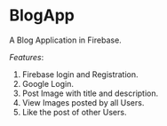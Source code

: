 # BlogApp
A Blog Application in Firebase.
 
 *Features*:
 1. Firebase login and Registration.
 2. Google Login.
 3. Post Image with title and description.
 4. View Images posted by all Users.
 5. Like the post of other Users.
